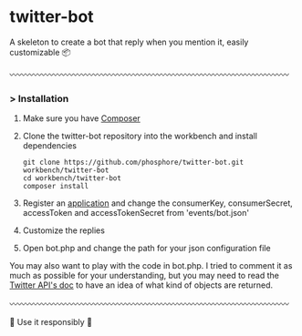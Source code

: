 twitter-bot
===========

A skeleton to create a bot that reply when you mention it, easily customizable :package:

   :wavy_dash::wavy_dash::wavy_dash::wavy_dash::wavy_dash::wavy_dash::wavy_dash::wavy_dash::wavy_dash::wavy_dash::wavy_dash::wavy_dash::wavy_dash::wavy_dash::wavy_dash::wavy_dash::wavy_dash::wavy_dash::wavy_dash::wavy_dash::wavy_dash::wavy_dash::wavy_dash::wavy_dash::wavy_dash::wavy_dash::wavy_dash::wavy_dash::wavy_dash::wavy_dash::wavy_dash::wavy_dash::wavy_dash::wavy_dash::wavy_dash:

### > Installation

1. Make sure you have [Composer](http://getcomposer.org)
2. Clone the twitter-bot repository into the workbench and install dependencies
	
	```
	git clone https://github.com/phosphore/twitter-bot.git workbench/twitter-bot
	cd workbench/twitter-bot
	composer install
	```
3. Register an [application](http://apps.twitter.com) and change the consumerKey, consumerSecret, accessToken and accessTokenSecret from 'events/bot.json'
4. Customize the replies
5. Open bot.php and change the path for your json configuration file

You may also want to play with the code in bot.php. I tried to comment it as much as possible for your understanding, but you may need to read the [Twitter API's doc](https://dev.twitter.com/rest/public) to have an idea of what kind of objects are returned.

   :wavy_dash::wavy_dash::wavy_dash::wavy_dash::wavy_dash::wavy_dash::wavy_dash::wavy_dash::wavy_dash::wavy_dash::wavy_dash::wavy_dash::wavy_dash::wavy_dash::wavy_dash::wavy_dash::wavy_dash::wavy_dash::wavy_dash::wavy_dash::wavy_dash::wavy_dash::wavy_dash::wavy_dash::wavy_dash::wavy_dash::wavy_dash::wavy_dash::wavy_dash::wavy_dash::wavy_dash::wavy_dash::wavy_dash::wavy_dash::wavy_dash:

:space_invader: Use it responsibly :space_invader:

